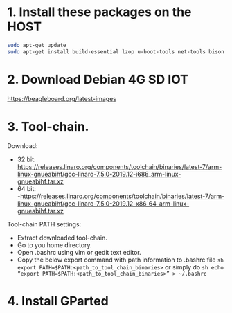 # 1. Install these packages on the HOST
``` sh
sudo apt-get update
sudo apt-get install build-essential lzop u-boot-tools net-tools bison flex libssl-dev libncurses5-dev libncursesw5-dev unzip chrpath xz-utils minicom wget git-core
```
# 2. Download Debian 4G SD IOT
https://beagleboard.org/latest-images

# 3. Tool-chain.
Download:  
- 32 bit:  
https://releases.linaro.org/components/toolchain/binaries/latest-7/arm-linux-gnueabihf/gcc-linaro-7.5.0-2019.12-i686_arm-linux-gnueabihf.tar.xz  
- 64 bit:  
-https://releases.linaro.org/components/toolchain/binaries/latest-7/arm-linux-gnueabihf/gcc-linaro-7.5.0-2019.12-x86_64_arm-linux-gnueabihf.tar.xz  

Tool-chain PATH settings:
- Extract downloaded tool-chain.
- Go to you home directory.
- Open .bashrc using vim or gedit text editor.
- Copy the below export command with path information to .bashrc file
      ``` sh
      export PATH=$PATH:<path_to_tool_chain_binaries>
      ```
  or simply do
      ``` sh
      echo “export PATH=$PATH:<path_to_tool_chain_binaries>” > ~/.bashrc
      ```

# 4. Install GParted

